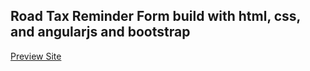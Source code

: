 ## Road Tax Reminder Form build with html, css, and angularjs and bootstrap

[Preview Site](https://.vercel.app/)